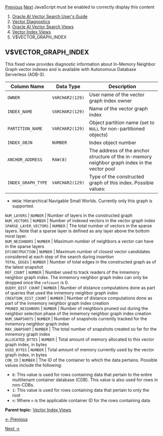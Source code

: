[Previous](vvector_index.md) [Next](vvector_partitions_index.md)
JavaScript must be enabled to correctly display this content

  1. [Oracle AI Vector Search User's Guide](index.md)
  2. [Vector Diagnostics](vector-diagnostics-node.md)
  3. [Oracle AI Vector Search Views](oracle-ai-vector-search-views.md)
  4. [Vector Index Views](vector-index-views.md)
  5. V$VECTOR_GRAPH_INDEX

## V$VECTOR_GRAPH_INDEX

This fixed view provides diagnostic information about In-Memory Neighbor Graph
vector indexes and is available with Autonomous Database Serverless (ADB-S).

Column Name | Data Type | Description  
---|---|---  
`OWNER` |  `VARCHAR2(129)` |  User name of the vector graph index owner  
`INDEX_NAME` |  `VARCHAR2(129)` |  Name of the vector graph index  
`PARTITION_NAME` |  `VARCHAR2(129)` |  Object partition name (set to `NULL` for non-partitioned objects)   
`INDEX_OBJN` |  `NUMBER` |  Index object number  
`ANCHOR_ADDRESS` |  `RAW(8)` |  The address of the anchor structure of the in-memory neighbor graph index in the vector pool  
`INDEX_GRAPH_TYPE` |  `VARCHAR2(129)` |  Type of the constructed graph of this index. Possible values: 

  * `HNSW`: Hierarchical Navigable Small Worlds. Currently only this graph is supported. 

  
`NUM_LAYERS` |  `NUMBER` |  Number of layers in the constructed graph  
`NUM_VECTORS` |  `NUMBER` |  Number of indexed vectors in the vector graph index  
`SPARSE_LAYER_VECTORS` |  `NUMBER` |  The total number of vectors in the sparse layers. Note that a sparse layer is defined as any layer above the bottom most layer.  
`NUM_NEIGHBORS` |  `NUMBER` |  Maximum number of neighbors a vector can have in the sparse layers  
`EFCONSTRUCTION` |  `NUMBER` |  Maximum number of closest vector candidates considered at each step of the search during insertion  
`TOTAL_EDGES` |  `NUMBER` |  Number of total edges in the constructed graph as of the latest snapshot  
`REF_COUNT` | `NUMBER` |  Number used to track readers of the inmemory neighbor graph index. The inmemory neighbor graph index can only be dropped once the `refcount` is 0\.   
`QUERY_DIST_COUNT` |  `NUMBER` |  Number of distance computations done as part of queries that used the inmemory neighbor graph index  
`CREATION_DIST_COUNT` |  `NUMBER` |  Number of distance computations done as part of the inmemory neighbor graph index creation  
`PRUNED_NEIGHBORS` |  `NUMBER` |  Number of neighbors pruned out during the neighbor selection phase of the inmemory neighbor graph index creation  
`NUM_SNAPSHOTS` |  `NUMBER` |  Number of snapshots currently tracked for the inmemory neighbor graph index  
`MAX_SNAPSHOT` |  `NUMBER` |  The total number of snapshots created so far for the inmemory graph index  
`ALLOCATED_BYTES` |  `NUMBER` |  Total amount of memory allocated to this vector graph index, in bytes  
`USED_BYTES` |  `NUMBER` |  Total amount of memory currently used by the vector graph index, in bytes  
`CON_ID` |  `NUMBER` |  The ID of the container to which the data pertains. Possible values include the following:

  * `0`: This value is used for rows containing data that pertain to the entire multitenant container database (CDB). This value is also used for rows in non-CDBs. 
  * `1`: This value is used for rows containing data that pertain to only the root 
  * `n`: Where `n` is the applicable container ID for the rows containing data 

  
  
**Parent topic:** [Vector Index Views](vector-index-views.md "Review the
vector index views.")


[← Previous](vvector_index.md)

[Next →](vvector_partitions_index.md)
